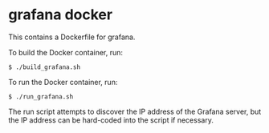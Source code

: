 # grafana docker

This contains a Dockerfile for grafana.

To build the Docker container, run:

```
$ ./build_grafana.sh
```

To run the Docker container, run:

```
$ ./run_grafana.sh
```

The run script attempts to discover the IP address
of the Grafana server, but the IP address can be
hard-coded into the script if necessary.

